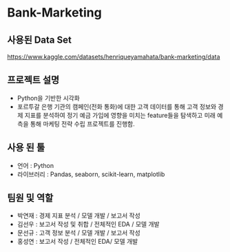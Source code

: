 # Bank-Marketing

## 사용된 Data Set
https://www.kaggle.com/datasets/henriqueyamahata/bank-marketing/data

## 프로젝트 설명
- Python을 기반한 시각화
- 포르투갈 은행 기관의 캠페인(전화 통화)에 대한 고객 데이터를 통해 고객 정보와 경제 지표를 분석하여 정기 예금 가입에 영향을 미치는 feature들을 탐색하고 미래 예측을 통해 마케팅 전략 수립 프로젝트를 진행함.

## 사용 된 툴
- 언어 : Python
- 라이브러리 : Pandas, seaborn, scikit-learn, matplotlib

## 팀원 및 역할
- 박연재 : 경제 지표 분석 / 모델 개발 / 보고서 작성
- 김선우 : 보고서 작성 및 취합 / 전체적인 EDA / 모델 개발
- 문선규 : 고객 정보 분석 / 모델 개발 / 보고서 작성
- 홍성연 : 보고서 작성 / 전체적인 EDA/ 모델 개발
